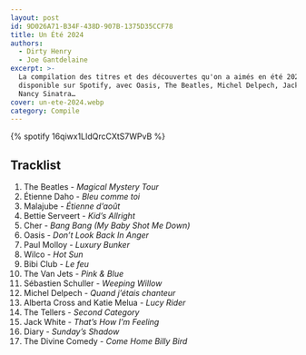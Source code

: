 ```yaml
---
layout: post
id: 9D026A71-B34F-438D-907B-1375D35CCF78
title: Un Été 2024
authors:
  - Dirty Henry
  - Joe Gantdelaine
excerpt: >-
  La compilation des titres et des découvertes qu'on a aimés en été 2024,
  disponible sur Spotify, avec Oasis, The Beatles, Michel Delpech, Jack White,
  Nancy Sinatra…
cover: un-ete-2024.webp
category: Compile
---
```


{% spotify 16qiwx1LIdQrcCXtS7WPvB %}

## Tracklist

1. The Beatles - _Magical Mystery Tour_
2. Étienne Daho - _Bleu comme toi_
3. Malajube - _Étienne d’août_
4. Bettie Serveert - _Kid’s Allright_
5. Cher - _Bang Bang (My Baby Shot Me Down)_
6. Oasis - _Don’t Look Back In Anger_
7. Paul Molloy - _Luxury Bunker_
8. Wilco - _Hot Sun_
9. Bibi Club - _Le feu_
10. The Van Jets - _Pink & Blue_
11. Sébastien Schuller - _Weeping Willow_
12. Michel Delpech - _Quand j’étais chanteur_
13. Alberta Cross and Katie Melua - _Lucy Rider_
14. The Tellers - _Second Category_
15. Jack White - _That’s How I’m Feeling_
16. Diary - _Sunday’s Shadow_
17. The Divine Comedy - _Come Home Billy Bird_
